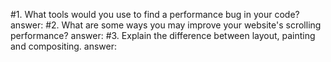 
#1. What tools would you use to find a performance bug in your code?
answer:
#2. What are some ways you may improve your website's scrolling performance?
answer:
#3. Explain the difference between layout, painting and compositing.
answer:
